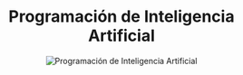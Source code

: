 <!-- Titulo --> 

<h1 align="center"> Programación de Inteligencia Artificial </h1>

<!-- Codigo imagen centrada --> 

<p align="center">
  <img src="https://user-images.githubusercontent.com/119708627/205412280-d14f137a-17ce-4dce-bec0-93739140b60d.png" alt="Programación de Inteligencia Artificial"/>
</p>

